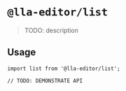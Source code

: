 # `@lla-editor/list`

> TODO: description

## Usage

```
import list from '@lla-editor/list';

// TODO: DEMONSTRATE API
```
